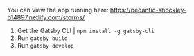 You can view the app running here: https://pedantic-shockley-b14897.netlify.com/storms/

1. Get the Gatsby CLI | ```npm install -g gatsby-cli```
2. Run ```gatsby build```
3. Run ```gatsby develop```
